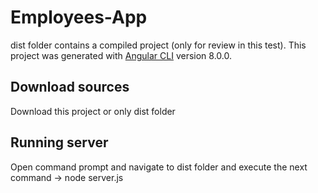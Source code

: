 # Employees-App
dist folder contains a compiled project (only for review in this test).
This project was generated with [Angular CLI](https://github.com/angular/angular-cli) version 8.0.0.

## Download sources
Download this project or only dist folder

## Running server
Open command prompt and navigate to dist folder and execute the next command -> node server.js
